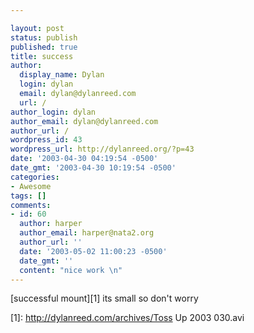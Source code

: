 ```yaml
---

layout: post
status: publish
published: true
title: success
author:
  display_name: Dylan
  login: dylan
  email: dylan@dylanreed.com
  url: /
author_login: dylan
author_email: dylan@dylanreed.com
author_url: /
wordpress_id: 43
wordpress_url: http://dylanreed.org/?p=43
date: '2003-04-30 04:19:54 -0500'
date_gmt: '2003-04-30 10:19:54 -0500'
categories:
- Awesome
tags: []
comments:
- id: 60
  author: harper
  author_email: harper@nata2.org
  author_url: ''
  date: '2003-05-02 11:00:23 -0500'
  date_gmt: ''
  content: "nice work \n"
---
```


[successful mount][1] its small so don't worry

   [1]: http://dylanreed.com/archives/Toss Up 2003 030.avi

